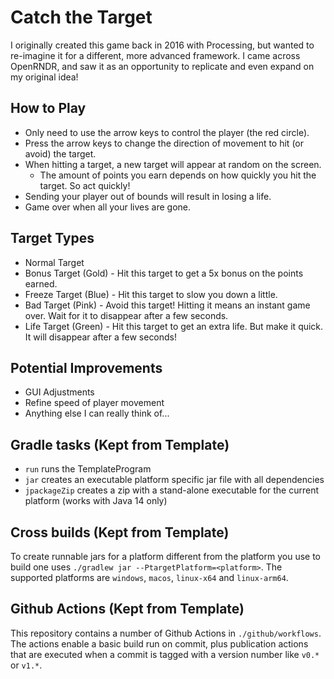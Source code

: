 # Catch the Target
I originally created this game back in 2016 with Processing, but wanted to re-imagine it for a different, more advanced framework.
I came across OpenRNDR, and saw it as an opportunity to replicate and even expand on my original idea!

## How to Play
* Only need to use the arrow keys to control the player (the red circle).
* Press the arrow keys to change the direction of movement to hit (or avoid) the target.
* When hitting a target, a new target will appear at random on the screen.
  * The amount of points you earn depends on how quickly you hit the target. So act quickly!
* Sending your player out of bounds will result in losing a life.
* Game over when all your lives are gone.

## Target Types
* Normal Target
* Bonus Target (Gold) - Hit this target to get a 5x bonus on the points earned.
* Freeze Target (Blue) - Hit this target to slow you down a little.
* Bad Target (Pink) - Avoid this target! Hitting it means an instant game over. Wait for it to disappear after a few seconds.
* Life Target (Green) - Hit this target to get an extra life. But make it quick. It will disappear after a few seconds!

## Potential Improvements
* GUI Adjustments
* Refine speed of player movement
* Anything else I can really think of...

## Gradle tasks (Kept from Template)
- `run` runs the TemplateProgram
- `jar` creates an executable platform specific jar file with all dependencies
- `jpackageZip` creates a zip with a stand-alone executable for the current platform (works with Java 14 only)

## Cross builds (Kept from Template)
To create runnable jars for a platform different from the platform you use to build one uses `./gradlew jar --PtargetPlatform=<platform>`. The supported platforms are `windows`, `macos`, `linux-x64` and `linux-arm64`.

## Github Actions (Kept from Template)

This repository contains a number of Github Actions in `./github/workflows`.
The actions enable a basic build run on commit, plus publication actions that are executed when
a commit is tagged with a version number like `v0.*` or `v1.*`.